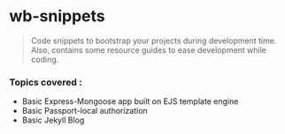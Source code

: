 # wb-snippets
> Code snippets to bootstrap your projects during development time.
Also, contains some resource guides to ease development while coding.

### Topics covered :
* Basic Express-Mongoose app built on EJS template engine
* Basic Passport-local authorization
* Basic Jekyll Blog
